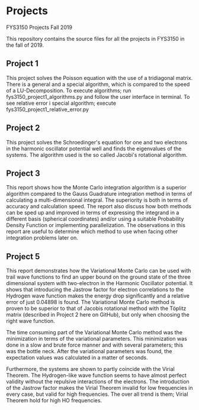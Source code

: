 # Projects
FYS3150 Projects Fall 2019
 
This repository contains the source files for all the projects in FYS3150 in the fall of 2019.
 
 ## Project 1
This project solves the Poisson equation with the use of a tridiagonal matrix. There is a general and a special algorithm, which is compared to the speed of a LU-Decomposition. To execute algorithms; run fys3150_project1_algorithms.py and follow the user interface in terminal. To see relative error i special algorithm; execute fys3150_project1_relative_error.py

## Project 2
This project solves the Schroedinger's equation for one and two electrons in the harmonic oscillator potential well and finds the eigenvalues of the systems. The algorithm used is the so called Jacobi's rotational algorithm. 

## Project 3
This report shows how the Monte Carlo integration algorithm is a superior algorithm compared to the Gauss Guadrature integration method in terms of calculating a multi-dimensional integral. The superiority is both in terms of accuracy and calculation speed. The report also discuss how both methods can be sped up and improved in terms of expressing the integrand in a different basis (spherical coordinates) and/or using a suitable Probability Density Function or implementing parallelization. The observations in this report are useful to determine which method to use when facing other integration problems later on.

## Project 5
This report demonstrates how the Variational Monte Carlo can be used with trail wave functions to find an upper bound on the ground state of the three dimensional system with two-electron in the Harmonic Oscillator potential. It shows that introducing the Jastrow factor for electron correlations to the Hydrogen wave function makes the energy drop significantly and a relative error of just 0.04898 is found. The Variational Monte Carlo method is proven to be superior to that of Jacobis rotational method with the Töplitz matrix (described in Project 2 here on GitHub), but only when choosing the right wave function.

The time consuming part of the Variational Monte Carlo method was the minimization in terms of the variational parameters. This minimization was done in a slow and brute force manner and with several parameters; this was the bottle neck. After the variational parameters was found, the expectation values was calculated in a matter of seconds.

Furthermore, the systems are shown to partly coincide with the Virial Theorem. The Hydrogen-like wave function seems to have almost perfect validity without the repulsive interactions of the electrons. The introduction of the Jastrow factor makes the Virial Theorem invalid for low frequencies in every case, but valid for high frequencies. The over all trend is them; Virial Theorem hold for high HO frequencies.
